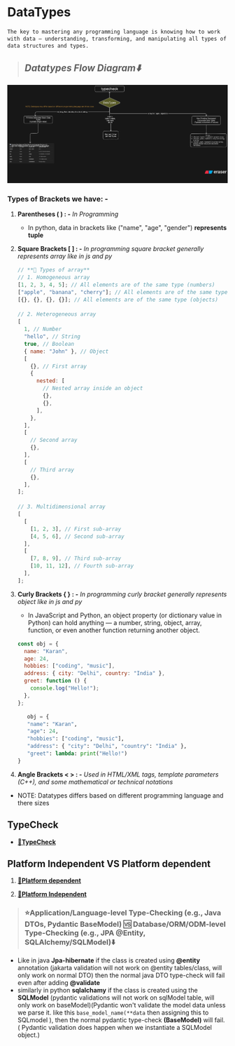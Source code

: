 # **DataTypes**

```text
The key to mastering any programming language is knowing how to work with data — understanding, transforming, and manipulating all types of data structures and types.
```

> ## **_Datatypes Flow Diagram⬇️_**

![datatypes flow diagram](./datatypes-imgs/datatypesflowdiagram.png)

### Types of Brackets we have: -

1. **Parentheses ( ) : -** _In Programming_

   - In python, data in brackets like ("name", "age", "gender") **represents tuple**

2. **Square Brackets [ ] : -** _In programming square bracket generally represents array like in js and py_

   ```js
   // **🎯 Types of array**
   // 1. Homogeneous array
   [1, 2, 3, 4, 5]; // All elements are of the same type (numbers)
   ["apple", "banana", "cherry"]; // All elements are of the same type (strings)
   [{}, {}, {}, {}]; // All elements are of the same type (objects)

   // 2. Heterogeneous array
   [
     1, // Number
     "hello", // String
     true, // Boolean
     { name: "John" }, // Object
     [
       {}, // First array
       {
         nested: [
           // Nested array inside an object
           {},
           {},
         ],
       },
     ],
     [
       // Second array
       {},
     ],
     [
       // Third array
       {},
     ],
   ];

   // 3. Multidimensional array
   [
     [
       [1, 2, 3], // First sub-array
       [4, 5, 6], // Second sub-array
     ],
     [
       [7, 8, 9], // Third sub-array
       [10, 11, 12], // Fourth sub-array
     ],
   ];
   ```

3. **Curly Brackets { } : -** _In programming curly bracket generally represents object like in js and py_

   - In JavaScript and Python, an object property (or dictionary value in Python) can hold anything — a number, string, object, array, function, or even another function returning another object.

   ```js
   const obj = {
     name: "Karan",
     age: 24,
     hobbies: ["coding", "music"],
     address: { city: "Delhi", country: "India" },
     greet: function () {
       console.log("Hello!");
     },
   };
   ```

   ```py
      obj = {
      "name": "Karan",
      "age": 24,
      "hobbies": ["coding", "music"],
      "address": { "city": "Delhi", "country": "India" },
      "greet": lambda: print("Hello!")
   }

   ```

4. **Angle Brackets < > : -** _Used in HTML/XML tags, template parameters (C++), and some mathematical or technical notations_

- NOTE: Datatypes differs based on different programming language and there sizes

## **TypeCheck**

- **[🔗TypeCheck](./typeCheck.md)**

## **Platform Independent VS Platform dependent**

1. **[🔗Platform dependent](../cpp/cpp.md#c-platform-dependent)**

2. **[🔗Platform Independent](../java/java.md#java-platorm-independent)**

> ### **⭐Application/Language-level Type-Checking (e.g., Java DTOs, Pydantic BaseModel)** 🆚 **Database/ORM/ODM-level Type-Checking (e.g., JPA @Entity, SQLAlchemy/SQLModel)⬇️**

- Like in java **Jpa-hibernate** if the class is created using **@entity** annotation (jakarta validation will not work on @entity tables/class, will only work on normal DTO) then the normal java DTO type-check will fail even after adding **@validate**
- similarly in python **sqlalchamy** if the class is created using the **SQLModel** (pydantic validations will not work on sqlModel table, will only work on baseModel)(Pydantic won't validate the model data unless we parse it. like this `base_model_name(**data` then assigning this to SQLmodel ), then the normal pydantic type-check **(BaseModel)** will fail. ( Pydantic validation does happen when we instantiate a SQLModel object.)
